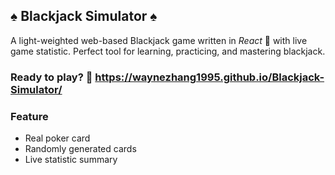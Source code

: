 ## ♠️ Blackjack Simulator ♠️

A light-weighted web-based Blackjack game written in *React* 🎉 with live game statistic. Perfect tool for learning, practicing, and mastering blackjack.

### Ready to play?  🥳 https://waynezhang1995.github.io/Blackjack-Simulator/

### Feature
- Real poker card
- Randomly generated cards
- Live statistic summary


